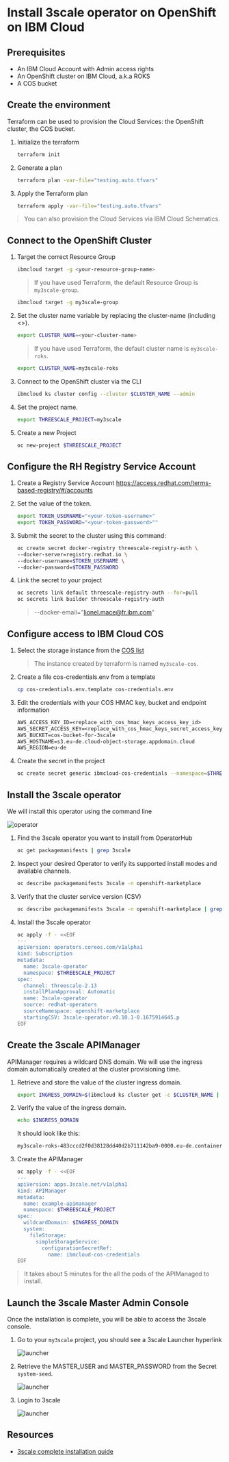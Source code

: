 # Install 3scale operator on OpenShift on IBM Cloud

## Prerequisites

* An IBM Cloud Account with Admin access rights
* An OpenShift cluster on IBM Cloud, a.k.a ROKS
* A COS bucket

## Create the environment

Terraform can be used to provision the Cloud Services: the OpenShift cluster, the COS bucket.

1. Initialize the terraform

    ```sh
    terraform init
    ```

1. Generate a plan

    ```sh
    terraform plan -var-file="testing.auto.tfvars"
    ```

1. Apply the Terraform plan

    ```sh
    terraform apply -var-file="testing.auto.tfvars"
    ```

> You can also provision the Cloud Services via IBM Cloud Schematics.

## Connect to the OpenShift Cluster

1. Target the correct Resource Group

    ```sh
    ibmcloud target -g <your-resource-group-name>
    ```

    > If you have used Terraform, the default Resource Group is `my3scale-group`.

    ```sh
    ibmcloud target -g my3scale-group
    ```

1. Set the cluster name variable by replacing the cluster-name (including <>).

    ```sh
    export CLUSTER_NAME=<your-cluster-name>
    ```

    > If you have used Terraform, the default cluster name is `my3scale-roks`.

    ```sh
    export CLUSTER_NAME=my3scale-roks
    ```

1. Connect to the OpenShift cluster via the CLI

    ```sh
    ibmcloud ks cluster config --cluster $CLUSTER_NAME --admin
    ```

1. Set the project name.

    ```sh
    export THREESCALE_PROJECT=my3scale
    ```

1. Create a new Project

    ```sh
    oc new-project $THREESCALE_PROJECT
    ```

## Configure the RH Registry Service Account

1. Create a Registry Service Account https://access.redhat.com/terms-based-registry/#/accounts

1. Set the value of the token.

    ```sh
    export TOKEN_USERNAME="<your-token-username>"
    export TOKEN_PASSWORD="<your-token-password>""
    ```

1. Submit the secret to the cluster using this command:

    ```sh
    oc create secret docker-registry threescale-registry-auth \
    --docker-server=registry.redhat.io \
    --docker-username=$TOKEN_USERNAME \
    --docker-password=$TOKEN_PASSWORD
    ```

1. Link the secret to your project

    ```sh
    oc secrets link default threescale-registry-auth --for=pull
    oc secrets link builder threescale-registry-auth
    ```

    > --docker-email="lionel.mace@fr.ibm.com"

## Configure access to IBM Cloud COS

1. Select the storage instance from the [COS list](https://cloud.ibm.com/objectstorage)

    > The instance created by terraform is named `my3scale-cos`.

1. Create a file cos-credentials.env from a template

    ```sh
    cp cos-credentials.env.template cos-credentials.env
    ```

1. Edit the credentials with your COS HMAC key, bucket and endpoint information

    ```txt
    AWS_ACCESS_KEY_ID=<replace_with_cos_hmac_keys_access_key_id>
    AWS_SECRET_ACCESS_KEY=<replace_with_cos_hmac_keys_secret_access_key>
    AWS_BUCKET=cos-bucket-for-3scale
    AWS_HOSTNAME=s3.eu-de.cloud-object-storage.appdomain.cloud
    AWS_REGION=eu-de
    ```

1. Create the secret in the project

    ```sh
    oc create secret generic ibmcloud-cos-credentials --namespace=$THREESCALE_PROJECT --from-env-file=cos-credentials.env
    ```

## Install the 3scale operator

We will install this operator using the command line

![operator](images/operator-selection.png)

1. Find the 3scale operator you want to install from OperatorHub

    ```sh
    oc get packagemanifests | grep 3scale
    ```

1. Inspect your desired Operator to verify its supported install modes and available channels.

    ```sh
    oc describe packagemanifests 3scale -n openshift-marketplace
    ```

1. Verify that the cluster service version (CSV)

    ```sh
    oc describe packagemanifests 3scale -n openshift-marketplace | grep CSV
    ```

1. Install the 3scale operator

    ```sh
    oc apply -f - <<EOF
    ---
    apiVersion: operators.coreos.com/v1alpha1
    kind: Subscription
    metadata:
      name: 3scale-operator
      namespace: $THREESCALE_PROJECT
    spec:
      channel: threescale-2.13
      installPlanApproval: Automatic 
      name: 3scale-operator
      source: redhat-operators
      sourceNamespace: openshift-marketplace
      startingCSV: 3scale-operator.v0.10.1-0.1675914645.p
    EOF
    ```

## Create the 3scale APIManager

APIManager requires a wildcard DNS domain. We will use the ingress domain automatically created at the cluster provisioning time.

1. Retrieve and store the value of the cluster ingress domain.

    ```sh
    export INGRESS_DOMAIN=$(ibmcloud ks cluster get -c $CLUSTER_NAME | grep "Ingress Subdomain" | awk '{print tolower($3)}')
    ```

1. Verify the value of the ingress domain.

    ```sh
    echo $INGRESS_DOMAIN
    ```

    It should look like this:

    ```sh
    my3scale-roks-483cccd2f0d38128dd40d2b711142ba9-0000.eu-de.containers.appdomain.cloud
    ```

1. Create the APIManager

    ```sh
    oc apply -f - <<EOF
    ---
    apiVersion: apps.3scale.net/v1alpha1
    kind: APIManager
    metadata:
      name: example-apimanager
      namespace: $THREESCALE_PROJECT
    spec:
      wildcardDomain: $INGRESS_DOMAIN
      system:
        fileStorage:
          simpleStorageService:
            configurationSecretRef:
              name: ibmcloud-cos-credentials
    EOF
    ```

> It takes about 5 minutes for the all the pods of the APIManaged to install.

## Launch the 3scale Master Admin Console

Once the installation is complete, you will be able to access the 3scale console.

1. Go to your `my3scale` project, you should see a 3scale Launcher hyperlink

    ![launcher](images/operator-project.png)

1. Retrieve the MASTER_USER and MASTER_PASSWORD from the Secret `system-seed`.

    ![launcher](images/operator-password.png)

1. Login to 3scale

    ![launcher](images/operator-3scale-master.png)

## Resources

* [3scale complete installation guide](https://access.redhat.com/documentation/en-us/red_hat_3scale_api_management/2.13/html/installing_3scale/index)
